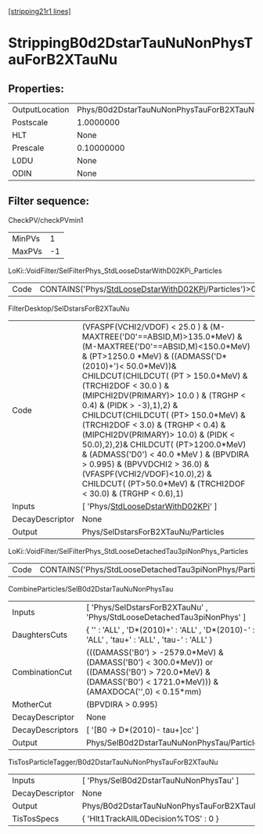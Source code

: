 [[stripping21r1 lines]](./stripping21r1-index)

# StrippingB0d2DstarTauNuNonPhysTauForB2XTauNu

## Properties:

|                |                                                    |
|----------------|----------------------------------------------------|
| OutputLocation | Phys/B0d2DstarTauNuNonPhysTauForB2XTauNu/Particles |
| Postscale      | 1.0000000                                          |
| HLT            | None                                               |
| Prescale       | 0.10000000                                         |
| L0DU           | None                                               |
| ODIN           | None                                               |

## Filter sequence:

CheckPV/checkPVmin1

|        |     |
|--------|-----|
| MinPVs | 1   |
| MaxPVs | -1  |

LoKi::VoidFilter/SelFilterPhys_StdLooseDstarWithD02KPi_Particles

|      |                                                                                                                  |
|------|------------------------------------------------------------------------------------------------------------------|
| Code | CONTAINS('Phys/[StdLooseDstarWithD02KPi](./stripping21r1-commonparticles-stdloosedstarwithd02kpi)/Particles')\>0 |

FilterDesktop/SelDstarsForB2XTauNu

|                 |                                                                                                                                                                                                                                                                                                                                                                                                                                                                                                                                                                                                                                                                |
|-----------------|----------------------------------------------------------------------------------------------------------------------------------------------------------------------------------------------------------------------------------------------------------------------------------------------------------------------------------------------------------------------------------------------------------------------------------------------------------------------------------------------------------------------------------------------------------------------------------------------------------------------------------------------------------------|
| Code            | (VFASPF(VCHI2/VDOF) \< 25.0 ) & (M-MAXTREE('D0'==ABSID,M)\>135.0\*MeV) & (M-MAXTREE('D0'==ABSID,M)\<150.0\*MeV) & (PT\>1250.0 \*MeV) & ((ADMASS('D\*(2010)+')\< 50.0\*MeV))& CHILDCUT(CHILDCUT( (PT \> 150.0\*MeV) & (TRCHI2DOF \< 30.0 ) & (MIPCHI2DV(PRIMARY)\> 10.0 ) & (TRGHP \< 0.4) & (PIDK \> -3),1),2) & CHILDCUT(CHILDCUT( (PT\> 150.0\*MeV) & (TRCHI2DOF \< 3.0) & (TRGHP \< 0.4) & (MIPCHI2DV(PRIMARY)\> 10.0) & (PIDK \< 50.0),2),2)& CHILDCUT( (PT\>1200.0\*MeV) & (ADMASS('D0') \< 40.0 \*MeV ) & (BPVDIRA \> 0.995) & (BPVVDCHI2 \> 36.0) & (VFASPF(VCHI2/VDOF)\<10.0),2) & CHILDCUT( (PT\>50.0\*MeV) & (TRCHI2DOF \< 30.0) & (TRGHP \< 0.6),1) |
| Inputs          | [ 'Phys/[StdLooseDstarWithD02KPi](./stripping21r1-commonparticles-stdloosedstarwithd02kpi)' ]                                                                                                                                                                                                                                                                                                                                                                                                                                                                                                                                                                |
| DecayDescriptor | None                                                                                                                                                                                                                                                                                                                                                                                                                                                                                                                                                                                                                                                           |
| Output          | Phys/SelDstarsForB2XTauNu/Particles                                                                                                                                                                                                                                                                                                                                                                                                                                                                                                                                                                                                                            |

LoKi::VoidFilter/SelFilterPhys_StdLooseDetachedTau3piNonPhys_Particles

|      |                                                             |
|------|-------------------------------------------------------------|
| Code | CONTAINS('Phys/StdLooseDetachedTau3piNonPhys/Particles')\>0 |

CombineParticles/SelB0d2DstarTauNuNonPhysTau

|                  |                                                                                                                                                                    |
|------------------|--------------------------------------------------------------------------------------------------------------------------------------------------------------------|
| Inputs           | [ 'Phys/SelDstarsForB2XTauNu' , 'Phys/StdLooseDetachedTau3piNonPhys' ]                                                                                           |
| DaughtersCuts    | { '' : 'ALL' , 'D\*(2010)+' : 'ALL' , 'D\*(2010)-' : 'ALL' , 'tau+' : 'ALL' , 'tau-' : 'ALL' }                                                                     |
| CombinationCut   | (((DAMASS('B0') \> -2579.0\*MeV) & (DAMASS('B0') \< 300.0\*MeV)) or ((DAMASS('B0') \> 720.0\*MeV) & (DAMASS('B0') \< 1721.0\*MeV))) & (AMAXDOCA('',0) \< 0.15\*mm) |
| MotherCut        | (BPVDIRA \> 0.995)                                                                                                                                                 |
| DecayDescriptor  | None                                                                                                                                                               |
| DecayDescriptors | [ '[B0 -\> D\*(2010)- tau+]cc' ]                                                                                                                               |
| Output           | Phys/SelB0d2DstarTauNuNonPhysTau/Particles                                                                                                                         |

TisTosParticleTagger/B0d2DstarTauNuNonPhysTauForB2XTauNu

|                 |                                                    |
|-----------------|----------------------------------------------------|
| Inputs          | [ 'Phys/SelB0d2DstarTauNuNonPhysTau' ]           |
| DecayDescriptor | None                                               |
| Output          | Phys/B0d2DstarTauNuNonPhysTauForB2XTauNu/Particles |
| TisTosSpecs     | { 'Hlt1TrackAllL0Decision%TOS' : 0 }               |
